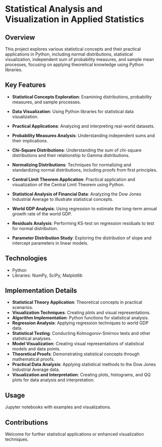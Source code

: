 # Statistical Analysis and Visualization in Applied Statistics

## Overview
This project explores various statistical concepts and their practical applications in Python, including normal distributions, statistical visualization, independent sum of probability measures, and sample mean processes, focusing on applying theoretical knowledge using Python libraries.

## Key Features
- **Statistical Concepts Exploration**: Examining distributions, probability measures, and sample processes.
- **Data Visualization**: Using Python libraries for statistical data visualization.
- **Practical Applications**: Analyzing and interpreting real-world datasets.
- **Probability Measures Analysis**: Understanding independent sums and their implications.

- **Chi-Square Distributions**: Understanding the sum of chi-square distributions and their relationship to Gamma distributions.
- **Normalizing Distributions**: Techniques for normalizing and standardizing normal distributions, including proofs from first principles.
- **Central Limit Theorem Application**: Practical application and visualization of the Central Limit Theorem using Python.
- **Statistical Analysis of Financial Data**: Analyzing the Dow Jones Industrial Average to illustrate statistical concepts.

- **World GDP Analysis**: Using regression to estimate the long-term annual growth rate of the world GDP.
- **Residuals Analysis**: Performing KS-test on regression residuals to test for normal distribution.
- **Parameter Distribution Study**: Exploring the distribution of slope and intercept parameters in linear models.


## Technologies
- Python
- Libraries: NumPy, SciPy, Matplotlib

## Implementation Details
- **Statistical Theory Application**: Theoretical concepts in practical scenarios.
- **Visualization Techniques**: Creating plots and visual representations.
- **Algorithm Implementation**: Python functions for statistical analysis.
- **Regression Analysis**: Applying regression techniques to world GDP data.
- **Statistical Testing**: Conducting Kolmogorov-Smirnov tests and other statistical analyses.
- **Model Visualization**: Creating visual representations of statistical models and data points.
- **Theoretical Proofs**: Demonstrating statistical concepts through mathematical proofs.
- **Practical Data Analysis**: Applying statistical methods to the Dow Jones Industrial Average data.
- **Visualization and Interpretation**: Creating plots, histograms, and QQ plots for data analysis and interpretation.


## Usage
Jupyter notebooks with examples and visualizations.

## Contributions
Welcome for further statistical applications or enhanced visualization techniques.

